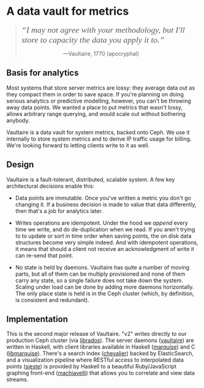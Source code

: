 A data vault for metrics
========================

> <span style="font-family: 'Times New Roman',serif; font-style: italic;
> font-size: 22px;">&ldquo;I may not agree with your methodology, but I'll
> store to capacity the data you apply it to.&rdquo;</span>
>
>  <span style="padding-left:100px">&nbsp;</span> —Vaultaire, 1770 (apocryphal)

Basis for analytics
-------------------

Most systems that store server metrics are lossy: they average data out as they
compact them in order to save space. If you're planning on doing serious
analytics or predictive modelling, however, you can't be throwing away data
points. We wanted a place to put metrics that wasn't lossy, allows arbitrary
range querying, and would scale out without bothering anybody.

Vaultaire is a data vault for system metrics, backed onto Ceph. We use it
internally to store system metrics and to derive IP traffic usage for billing.
We're looking forward to letting clients write to it as well.

Design
------

Vaultaire is a fault-tolerant, distributed, scalable system. A few key
architectural decisions enable this:

 * Data points are immutable. Once you've written a metric you don't go changing
it. If a business decision is made to value that data differently, then that's a
job for analytics later.
 
 * Writes operations are idempotent. Under the hood we _append_ every time we
write, and do de-duplication when we read. If you aren't trying to to update or
sort in time order when saving points, the on disk data structures become very
simple indeed. And with idempotent operations, it means that should a client not
receive an acknowledgment of write it can re-send that point.
 
 * No state is held by daemons. Vaultaire has quite a number of moving parts,
but all of them can be multiply provisioned and none of them carry any state, so
a single failure does not take down the system. Scaling under load can be done
by adding more daemons horizontally. The only place state is held is in the Ceph
cluster (which, by definition, is consistent and redundant).

Implementation
--------------

This is the second major release of Vaultaire. "v2" writes directly to our
production Ceph cluster (via [librados][]). The server daemons ([vaultaire][])
are written in Haskell, with client libraries available in Haskell
([marquise][]) and C ([libmarquise][]). There's a search index ([chevalier][])
backed by ElasticSearch, and a visualization pipeline where RESTful access to
interpolated data points ([sieste][]) is provided by Haskell to a beautiful
Ruby/JavaScript graphing front-end ([machiavelli][]) that allows you to
correlate and view data streams.




[librados]: https://ceph.com/docs/master/architecture/
[vaultaire]: https://github.com/anchor/vaultaire
[marquise]: https://github.com/anchor/marquise
[libmarquise]: https://github.com/anchor/libmarquise
[chevalier]: https://github.com/anchor/chevalier
[sieste]: https://github.com/anchor/sieste
[machiavelli]: http://anchor.github.io/machiavelli/


